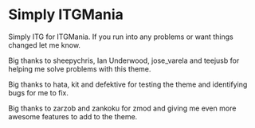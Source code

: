 # Simply ITGMania 
Simply ITG for ITGMania. If you run into any problems or want things changed let me know.

Big thanks to sheepychris, Ian Underwood, jose_varela and teejusb for helping me solve problems with this theme.

Big thanks to hata, kit and defektive for testing the theme and identifying bugs for me to fix.

Big thanks to zarzob and zankoku for zmod and giving me even more awesome features to add to the theme.
